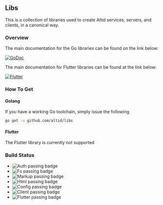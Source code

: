 ## Libs

This is a collection of libraries used to create Altid services, servers, and clients,
in a canonical way.

### Overview

The main documentation for the Go libraries can be found on the link below:

[![GoDoc](https://godoc.org/github.com/golang/gddo?status.svg)](https://godoc.org/github.com/altid/libs)

The main documentation for Flutter libraries can be found at the link below:

[![Flutter](https://img.shields.io/pub/v/altid_lib)](https://pub.dev/packages/altid_lib)

### How To Get

#### Golang

If you have a working Go toolchain, simply issue the following

```bash
go get -u github.com/altid/libs
```

#### Flutter

The Flutter library is currently not supported

### Build Status

 - ![Auth passing badge](https://github.com/altid/libs/workflows/auth/badge.svg) 
 - ![Fs passing badge](https://github.com/altid/libs/workflows/fs/badge.svg)
 - ![Markup passing badge](https://github.com/altid/libs/workflows/markup/badge.svg)
 - ![Html passing badge](https://github.com/altid/libs/workflows/html/badge.svg)
 - ![Config passing badge](https://github.com/altid/libs/workflows/config/badge.svg)
 - ![Client passing badge](https://github.com/altid/libs/workflows/client/badge.svg)
 - ![Flutter passing badge](https://github.com/altid/libs/workflows/flutter/badge.svg)
